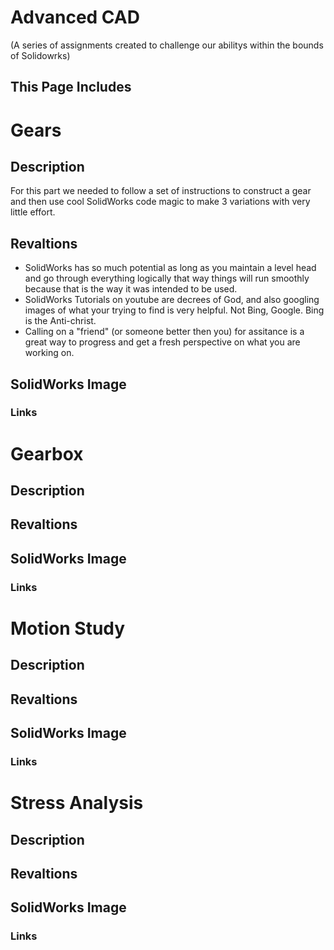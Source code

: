# Advanced CAD
(A series of assignments created to challenge our abilitys within the bounds of Solidowrks)
## This Page Includes

# Gears

## Description
For this part we needed to follow a set of instructions to construct a gear and then use cool SolidWorks code magic to make 3 variations with very little effort. 
## Revaltions
* SolidWorks has so much potential as long as you maintain a level head and go through everything logically that way things will run smoothly because that is the way it was intended to be used.
* SolidWorks Tutorials on youtube are decrees of God, and also googling images of what your trying to find is very helpful. Not Bing, Google. Bing is the Anti-christ. 
* Calling on a "friend" (or someone better then you) for assitance is a great way to progress and get a fresh perspective on what you are working on. 
## SolidWorks Image

### Links

# Gearbox

## Description

## Revaltions
## SolidWorks Image
### Links

# Motion Study

## Description
## Revaltions
## SolidWorks Image
### Links

# Stress Analysis

## Description
## Revaltions
## SolidWorks Image
### Links